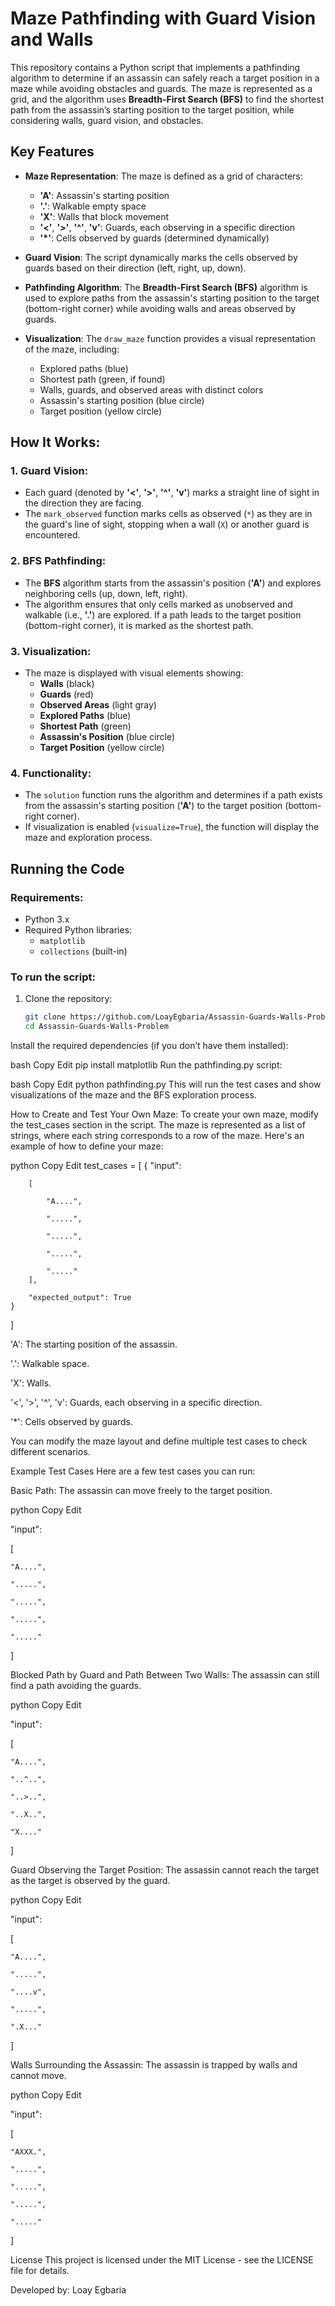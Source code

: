 # Maze Pathfinding with Guard Vision and Walls

This repository contains a Python script that implements a pathfinding algorithm to determine if an assassin can safely reach a target position in a maze while avoiding obstacles and guards. The maze is represented as a grid, and the algorithm uses **Breadth-First Search (BFS)** to find the shortest path from the assassin’s starting position to the target position, while considering walls, guard vision, and obstacles.

## Key Features

- **Maze Representation**: The maze is defined as a grid of characters:
  - **'A'**: Assassin's starting position
  - **'.'**: Walkable empty space
  - **'X'**: Walls that block movement
  - **'<'**, **'>'**, **'^'**, **'v'**: Guards, each observing in a specific direction
  - **'*'**: Cells observed by guards (determined dynamically)

- **Guard Vision**: The script dynamically marks the cells observed by guards based on their direction (left, right, up, down).

- **Pathfinding Algorithm**: The **Breadth-First Search (BFS)** algorithm is used to explore paths from the assassin's starting position to the target (bottom-right corner) while avoiding walls and areas observed by guards.

- **Visualization**: The `draw_maze` function provides a visual representation of the maze, including:
  - Explored paths (blue)
  - Shortest path (green, if found)
  - Walls, guards, and observed areas with distinct colors
  - Assassin's starting position (blue circle)
  - Target position (yellow circle)

## How It Works:

### 1. **Guard Vision**:
   - Each guard (denoted by **'<'**, **'>'**, **'^'**, **'v'**) marks a straight line of sight in the direction they are facing.
   - The `mark_observed` function marks cells as observed (`*`) as they are in the guard's line of sight, stopping when a wall (`X`) or another guard is encountered.

### 2. **BFS Pathfinding**:
   - The **BFS** algorithm starts from the assassin's position (**'A'**) and explores neighboring cells (up, down, left, right).
   - The algorithm ensures that only cells marked as unobserved and walkable (i.e., **'.'**) are explored. If a path leads to the target position (bottom-right corner), it is marked as the shortest path.

### 3. **Visualization**:
   - The maze is displayed with visual elements showing:
     - **Walls** (black)
     - **Guards** (red)
     - **Observed Areas** (light gray)
     - **Explored Paths** (blue)
     - **Shortest Path** (green)
     - **Assassin's Position** (blue circle)
     - **Target Position** (yellow circle)

### 4. **Functionality**:
   - The `solution` function runs the algorithm and determines if a path exists from the assassin's starting position (**'A'**) to the target position (bottom-right corner).
   - If visualization is enabled (`visualize=True`), the function will display the maze and exploration process.

## Running the Code

### Requirements:
- Python 3.x
- Required Python libraries:
  - `matplotlib`
  - `collections` (built-in)

### To run the script:

1. Clone the repository:
   ```bash
   git clone https://github.com/LoayEgbaria/Assassin-Guards-Walls-Problem.git
   cd Assassin-Guards-Walls-Problem
Install the required dependencies (if you don’t have them installed):

bash
Copy
Edit
pip install matplotlib
Run the pathfinding.py script:

bash
Copy
Edit
python pathfinding.py
This will run the test cases and show visualizations of the maze and the BFS exploration process.

How to Create and Test Your Own Maze:
To create your own maze, modify the test_cases section in the script. The maze is represented as a list of strings, where each string corresponds to a row of the maze. Here's an example of how to define your maze:

python
Copy
Edit
test_cases = [
    {
        "input": 
        
        [

            "A....",

            ".....",

            ".....",

            ".....",

            "....."
        ],

        "expected_output": True
    }
]

'A': The starting position of the assassin.

'.': Walkable space.

'X': Walls.

'<', '>', '^', 'v': Guards, each observing in a specific direction.

'*': Cells observed by guards.

You can modify the maze layout and define multiple test cases to check different scenarios.

Example Test Cases
Here are a few test cases you can run:

Basic Path: The assassin can move freely to the target position.

python
Copy
Edit

"input": 

[

    "A....",

    ".....",

    ".....",

    ".....",

    "....."
]

Blocked Path by Guard and Path Between Two Walls: The assassin can still find a path avoiding the guards.

python
Copy
Edit

"input": 

[

    "A....",

    "..^..",

    "..>..",

    "..X..",

    "X...."
]

Guard Observing the Target Position: The assassin cannot reach the target as the target is observed by the guard.

python
Copy
Edit

"input": 

[

    "A....",

    ".....",

    "....v",

    ".....",

    ".X..."
]

Walls Surrounding the Assassin: The assassin is trapped by walls and cannot move.

python
Copy
Edit

"input": 

[

    "AXXX.",

    ".....",

    ".....",

    ".....",

    "....."
]

License
This project is licensed under the MIT License - see the LICENSE file for details.

Developed by:
Loay Egbaria